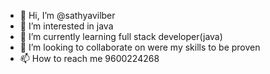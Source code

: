 - 👋 Hi, I’m @sathyavilber
- 👀 I’m interested in java 
- 🌱 I’m currently learning full stack developer(java)
- 💞️ I’m looking to collaborate on were my skills to be proven
- 📫 How to reach me 9600224268

<!---
sathyavilber/sathyavilber is a ✨ special ✨ repository because its `README.md` (this file) appears on your GitHub profile.
You can click the Preview link to take a look at your changes.
--->
